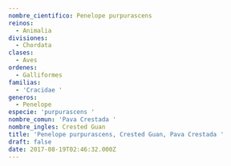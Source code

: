 ```yaml
---
nombre_cientifico: Penelope purpurascens
reinos:
  - Animalia
divisiones:
  - Chordata
clases:
  - Aves
ordenes:
  - Galliformes
familias:
  - 'Cracidae '
generos:
  - Penelope
especie: 'purpurascens '
nombre_comun: 'Pava Crestada '
nombre_ingles: Crested Guan
title: 'Penelope purpurascens, Crested Guan, Pava Crestada '
draft: false
date: 2017-08-19T02:46:32.000Z
---
```


